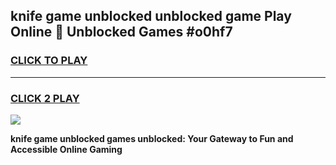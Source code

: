
## knife game unblocked unblocked game Play Online 👋 Unblocked Games #o0hf7
<h3>
<a href="https://premium.freeplayer.one?title=knife_game_unblocked&ref=21F">CLICK TO PLAY</a></h3>
<hr>

<h3>
<a href="https://premium.freeplayer.one?title=knife_game_unblocked&ref=21F">CLICK 2 PLAY</a>
  
</h3>

<a href="https://premium.freeplayer.one?title=knife_game_unblocked&ref=21F/"><img src="https://clearcache.store/games.png"></a>


**knife game unblocked games unblocked: Your Gateway to Fun and Accessible Online Gaming**

